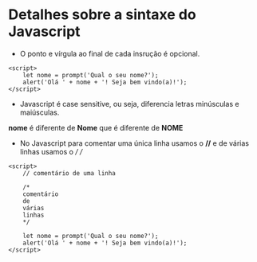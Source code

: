# Detalhes sobre a sintaxe do Javascript

- O ponto e vírgula ao final de cada insrução é opcional.

```
<script>
    let nome = prompt('Qual o seu nome?');
    alert('Olá ' + nome + '! Seja bem vindo(a)!');
</script>
```


- Javascript é case sensitive, ou seja, diferencia letras minúsculas e maiúsculas.

**nome** é diferente de **Nome** que é diferente de **NOME**

- No Javascript para comentar uma única linha usamos o **//** e de várias linhas usamos o **/* */**

```
<script>
    // comentário de uma linha

    /*
    comentário
    de
    várias
    linhas
    */

    let nome = prompt('Qual o seu nome?');
    alert('Olá ' + nome + '! Seja bem vindo(a)!');
</script>
```
